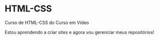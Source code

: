 # HTML-CSS
 Curso de HTML-CSS do Curso em Vídeo

Estou aprendendo a criar sites e agora vou gerenciar meus repositórios!
